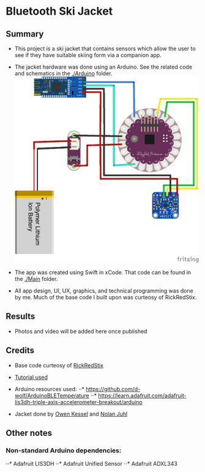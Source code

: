 # Bluetooth Ski Jacket
## Summary
+ This project is a ski jacket that contains sensors which allow the user to see if they have suitable skiing form via a companion app.

+ The jacket hardware was done using an Arduino. See the related code and schematics in the [./Arduino](https://github.com/ryan-moll/BluetoothSkiJacket/tree/master/Arduino "Arduino folder") folder.
![Arduino Lilypad Schematic](https://raw.githubusercontent.com/ryan-moll/BluetoothSkiJacket/master/Arduino/Final%20Schematic.png "Finished hardware")

+ The app was created using Swift in xCode. That code can be found in the [./Main](https://github.com/ryan-moll/BluetoothSkiJacket/tree/master/Main "Main folder") folder.

+ All app design, UI, UX, graphics, and technical programming was done by me. Much of the base code I built upon was curteosy of RickRedStix.

## Results
+ Photos and video will be added here once published

## Credits
+ Base code curteosy of [RickRedStix](https://github.com/RickRedSix/BLE4.0-iOS-Swift-Demo/tree/master/BLEDemo "RickRedStix GitHub")

+ [Tutorial used](https://medium.com/@rickredsix/getting-started-with-ios-swift-and-bluetooth-4-0-for-wearables-hardware-4661b1992bca "iOS Bluetooth Tutorial")

+ Arduino resources used: 
⋅⋅* https://github.com/d-wolf/ArduinoBLETemperature
⋅⋅* https://learn.adafruit.com/adafruit-lis3dh-triple-axis-accelerometer-breakout/arduino

+ Jacket done by [Owen Kessel](https://www.instagram.com/owenkess/ "Owen's Instagram") and [Nolan Juhl](https://www.instagram.com/nolanjuhl/ "Nolan's Instagram")

## Other notes
### Non-standard Arduino dependencies:
⋅⋅* Adafruit LIS3DH
⋅⋅* Adafruit Unified Sensor
⋅⋅* Adafruit ADXL343
